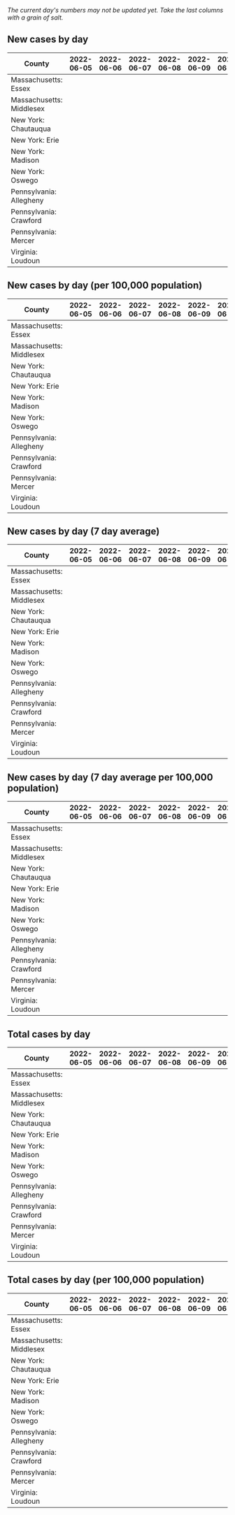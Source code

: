 _The current day's numbers may not be updated yet. Take the last columns with a grain of salt._
## New cases by day

| County | 2022-06-05 | 2022-06-06 | 2022-06-07 | 2022-06-08 | 2022-06-09 | 2022-06-10 | 2022-06-11 |
| --- | --- | --- | --- | --- | --- | --- | --- |
| Massachusetts: Essex |  |  |  |  |  |  |  |
| Massachusetts: Middlesex |  |  |  |  |  |  |  |
| New York: Chautauqua |  |  |  |  |  |  |  |
| New York: Erie |  |  |  |  |  |  |  |
| New York: Madison |  |  |  |  |  |  |  |
| New York: Oswego |  |  |  |  |  |  |  |
| Pennsylvania: Allegheny |  |  |  |  |  |  |  |
| Pennsylvania: Crawford |  |  |  |  |  |  |  |
| Pennsylvania: Mercer |  |  |  |  |  |  |  |
| Virginia: Loudoun |  |  |  |  |  |  |  |

## New cases by day (per 100,000 population)

| County | 2022-06-05 | 2022-06-06 | 2022-06-07 | 2022-06-08 | 2022-06-09 | 2022-06-10 | 2022-06-11 |
| --- | --- | --- | --- | --- | --- | --- | --- |
| Massachusetts: Essex |  |  |  |  |  |  |  |
| Massachusetts: Middlesex |  |  |  |  |  |  |  |
| New York: Chautauqua |  |  |  |  |  |  |  |
| New York: Erie |  |  |  |  |  |  |  |
| New York: Madison |  |  |  |  |  |  |  |
| New York: Oswego |  |  |  |  |  |  |  |
| Pennsylvania: Allegheny |  |  |  |  |  |  |  |
| Pennsylvania: Crawford |  |  |  |  |  |  |  |
| Pennsylvania: Mercer |  |  |  |  |  |  |  |
| Virginia: Loudoun |  |  |  |  |  |  |  |

## New cases by day (7 day average)

| County | 2022-06-05 | 2022-06-06 | 2022-06-07 | 2022-06-08 | 2022-06-09 | 2022-06-10 | 2022-06-11 |
| --- | --- | --- | --- | --- | --- | --- | --- |
| Massachusetts: Essex |  |  |  |  |  |  |  |
| Massachusetts: Middlesex |  |  |  |  |  |  |  |
| New York: Chautauqua |  |  |  |  |  |  |  |
| New York: Erie |  |  |  |  |  |  |  |
| New York: Madison |  |  |  |  |  |  |  |
| New York: Oswego |  |  |  |  |  |  |  |
| Pennsylvania: Allegheny |  |  |  |  |  |  |  |
| Pennsylvania: Crawford |  |  |  |  |  |  |  |
| Pennsylvania: Mercer |  |  |  |  |  |  |  |
| Virginia: Loudoun |  |  |  |  |  |  |  |

## New cases by day (7 day average per 100,000 population)

| County | 2022-06-05 | 2022-06-06 | 2022-06-07 | 2022-06-08 | 2022-06-09 | 2022-06-10 | 2022-06-11 |
| --- | --- | --- | --- | --- | --- | --- | --- |
| Massachusetts: Essex |  |  |  |  |  |  |  |
| Massachusetts: Middlesex |  |  |  |  |  |  |  |
| New York: Chautauqua |  |  |  |  |  |  |  |
| New York: Erie |  |  |  |  |  |  |  |
| New York: Madison |  |  |  |  |  |  |  |
| New York: Oswego |  |  |  |  |  |  |  |
| Pennsylvania: Allegheny |  |  |  |  |  |  |  |
| Pennsylvania: Crawford |  |  |  |  |  |  |  |
| Pennsylvania: Mercer |  |  |  |  |  |  |  |
| Virginia: Loudoun |  |  |  |  |  |  |  |

## Total cases by day

| County | 2022-06-05 | 2022-06-06 | 2022-06-07 | 2022-06-08 | 2022-06-09 | 2022-06-10 | 2022-06-11 |
| --- | --- | --- | --- | --- | --- | --- | --- |
| Massachusetts: Essex |  |  |  |  |  |  | 222190 |
| Massachusetts: Middlesex |  |  |  |  |  |  | 372491 |
| New York: Chautauqua |  |  |  |  |  |  | 25651 |
| New York: Erie |  |  |  |  |  |  | 235637 |
| New York: Madison |  |  |  |  |  |  | 14660 |
| New York: Oswego |  |  |  |  |  |  | 29449 |
| Pennsylvania: Allegheny |  |  |  |  |  |  | 285367 |
| Pennsylvania: Crawford |  |  |  |  |  |  | 20739 |
| Pennsylvania: Mercer |  |  |  |  |  |  | 24196 |
| Virginia: Loudoun |  |  |  |  |  |  | 77328 |

## Total cases by day (per 100,000 population)

| County | 2022-06-05 | 2022-06-06 | 2022-06-07 | 2022-06-08 | 2022-06-09 | 2022-06-10 | 2022-06-11 |
| --- | --- | --- | --- | --- | --- | --- | --- |
| Massachusetts: Essex |  |  |  |  |  |  | 28159.7 |
| Massachusetts: Middlesex |  |  |  |  |  |  | 23111.7 |
| New York: Chautauqua |  |  |  |  |  |  | 20213.1 |
| New York: Erie |  |  |  |  |  |  | 25648.9 |
| New York: Madison |  |  |  |  |  |  | 20665.1 |
| New York: Oswego |  |  |  |  |  |  | 24117.0 |
| Pennsylvania: Allegheny |  |  |  |  |  |  | 23466.8 |
| Pennsylvania: Crawford |  |  |  |  |  |  | 24505.8 |
| Pennsylvania: Mercer |  |  |  |  |  |  | 22112.2 |
| Virginia: Loudoun |  |  |  |  |  |  | 18699.1 |
